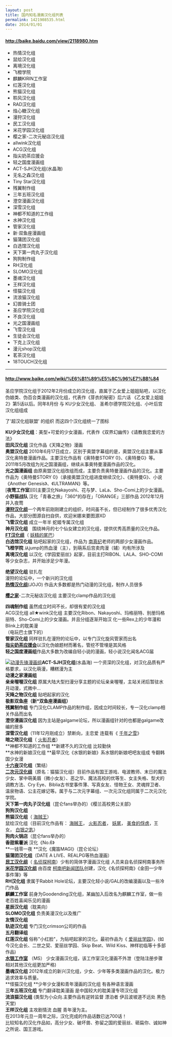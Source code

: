 ```yaml
---
layout: post
title: 国内知名漫画汉化组列表
permalink: 1421908535.html
date: 2014/01/01
---
```


#### http://baike.baidu.com/view/2118980.htm

* 热情汉化组 
* 鼠绘汉化组 
* 离境汉化组 
* 飞橙学院 
* 麒麟KIRIN工作室 
* 红莲汉化组 
* 熊猫汉化组 
* 聆风汉化组 
* RAD汉化组 
* 烛心糖汉化组 
* 漫狩汉化组 
* 民工汉化组 
* 米花学园汉化组 
* 樱之家-二次元秘店汉化组 
* allwink汉化组 
* ACG汉化组 
* 指尖奶茶应援会 
* 轻之国度漫画组 
* ACT-SJH汉化组(水晶海) 
* 无名之森汉化组 
* Tiny Star汉化组 
* 残翼制作组 
* 三年五班汉化组 
* 澄空漫画汉化组 
* 深雪汉化组 
* 神都不知道的工作组 
* 水神汉化组 
* 管家汉化组 
* 新·双鱼座漫画组 
* 猫蒲团汉化组 
* 白选馆汉化组 
* 天下第一肉丸子汉化组 
* 狗狗制作组 
* RH汉化组 
* SLOMO汉化组 
* 墨魂汉化组 
* 王样汉化组 
* 怪猫汉化组 
* 流浪猫汉化组 
* 幻兽骑士团 
* 圣应学院汉化组 
* 不良汉化组 
* 光之国漫画组 
* 飞雪汉化组 
* 生徒会汉化组 
* 下克上汉化组 
* 漫元shop汉化组 
* 茗茶汉化组 
* 18TOUCH汉化组 

----

#### http://www.baike.com/wiki/%E6%B1%89%E5%8C%96%E7%BB%84

圣应学院汉化组于2012年2月份成立的汉化组，直属于乙女爱上姐姐贴吧，以汉化伪娘类、伪百合类漫画的汉化组，代表作《芽衣的秘密》后六话 《乙女爱上姐姐2》第5话以后。同年8月份 与 KU少女汉化组、 圣希尔德学院汉化组、小叶后宫汉化组组成

了'超汉化组联盟' 的组织 而这四个汉化组统一了图标 

**KU少女汉化组**：美型+可爱的少女漫画，代表作《双界幻幽传》《请教我恋爱的方法》   
**田风汉化组** 汉化作品《天降之物》漫画   
**奥盟汉化组** 2010年6月17日成立，区别于奥盟字幕组的是，奥盟汉化组主要从事汉化奥特曼漫画作品。主要汉化作品有《奥特曼STORY 0》、《奥特曼G》等。2011年5月改组为光之国漫画组，继续从事奥特曼漫画作品的汉化。   
**光之国漫画组** 由原奥盟汉化组改组而成，主要负责奥特曼漫画作品的汉化。主要作品为《奥特曼STORY 0》（承接奥盟汉化组进度继续汉化）、《奥特曼G》、小说《Another Genesis》、《ULTRAMAN》等。   
[**夜莺工作室**][0]主要汉化Nakayoshi、花与梦、LaLa、Sho-Comi上的少女漫画。   
**小野猫战队** 汉化「青春之旅」「360°的存在」「ORANGE」三部作品 2012年12月并入夜莺   
[**漫狩汉化组**][1]一个两年前刚刚建立的组织，时间虽不长，但已经制作了很多优秀汉化作品，大部分图源自扫自供，欢迎米娜来要图源XD   
**飞雪汉化组** 成立一年半 蛇姬专属汉化组   
**神月汉化组**　围绕神月的七个仙女建立的汉化组，提供优秀高质量的汉化作品。   
[**FT汉化组**][2]（ [妖精的尾巴][3]）   
**白选馆汉化组** 贴吧起家的汉化组，作品为 [南真纪][4]老师的两部少女漫画作品。   
**飞橙学院** 从jump的热血漫（主），到萌系后宫卖肉漫（辅）均有所涉及   
**离境汉化组** 以汉化《学园爱丽丝》起家，目前主打RIBON、LALA、SHO-COMI等少女杂志，并开始涉足少年漫。   

**绝望汉化组** 驻扎在   
漫狩的论坛中，一个新兴的汉化组   
[**热情汉化组**][5](JOJO) 作品大多数都是热门动漫的汉化组，制作人员很多

[**樱之家**][6]-二次元秘店汉化组 主要汉化clamp作品的汉化组 

**四魂制作组** 虽然成立时间不长，却很有爱的汉化组   
ACG汉化组  all★wink汉化组 主要汉化Ribon、Nakayoshi、玛格丽特、别册玛格丽特、Sho-Comi上的少女漫画。并且分组逐渐开始汉 化一些Rex上的少年漫和Blink上的耽美漫   
（电玩巴士旗下的）   
**管家汉化组** 同样驻扎在漫狩的论坛中，以专门汉化旋风管家而出名   
[**指尖奶茶应援会**][7]以汉化伪娘题材而著名，管挖不管埋是其风格   
**轻之国度漫画组**作品大多数为改编自轻小说的漫画，轻小说汉化闻名ACG届   

[![动漫先锋漫画组](http://a0.att.hudong.com/21/57/01300539232302136459573212127_s.jpg)][8]**ACT-SJH汉化组**(水晶海) 一个资深的汉化组，对汉化品质有严格要求，以汉化萌漫，糟糕漫为主   
**动漫之家漫画组  
亲亲喔喔汉化组** 原属大陆大型扫漫分享主题的论坛亲亲喔喔，主站关闭后暂驻水月动漫，式微中...   
**天降之物汉化组** 贴吧起家的汉化   
**极影双鱼座（新\*双鱼座漫画组）  
残翼制作组** 专门汉化CLAMP作品的制作组，因成立时间较长，专一汉化clamp相关作品而出名   
**澄空漫画汉化组** 因为主站是galgame论坛，所以漫画组针对的也都是galgame改编的居多   
**深雪汉化组**（11年12月刚成立）禁断向，主恋爱 连载有《 [千年之雪][9]》   
**暗之晓汉化组**（ [火影忍者][10]）   
**神都不知道的工作组 **新建不久的汉化组 比较勤快   
**水神的新娘汉化组 **最早汉化《水银的新娘》系水银的新娘吧吧友组成 专翻韩国少女漫   
[**十六夜**][11]**汉化组**（繁结）   
[**二次元汉化组**][12]（原名：猫猫汉化组）目前作品有国王游戏、电波教师、末日的魔法少女、掌中萌美眉（微小女友）、恶之华、魔法高校的优等生、女主失格、型犬的调教方法、Cry Eye、Biblia古书堂事件薄、写真女友、怪物王女、灵魂捍卫者、温泉物语、公主花嫁记等。属于与二次元字幕组、一次元汉化组同属于二次元汉化学院。   
**天下第一肉丸子汉化组**（昆仑fans举办的）《樱兰高校男公关部》   
**狗狗汉化组  
熊猫汉化组**（ [海贼王][13]）   
鼠绘汉化组（目前汉化作品有： [海贼王][13]， [火影忍者][10]， [妖尾][14]， [美食的俘虏][15]，王女， [白银之匙][16]）   
**狗肉火锅店**（昆仑fans举办的）   
**香甜紫薯派** 汉化《No.6》   
**一钱零一夜 **汉化《魔笛MAGI》（昆仑论坛）   
**猫蒲团汉化组**（DATE A LIVE、REALPG等热血漫画）   
[**民工汉化组**][17]（ [名侦探柯南][18]）少有的简体字漫画汉化组 人员来自名侦探柯南事务所   
[**米花学园汉化组**][19] 由百度 [柯南吧新闻团队][20]创建，汉化《名侦探柯南》《金田一少年事件簿》等   
**RH汉化组** 隶属于Rabbit Hole论坛，主要汉化轻小说/GAL的改编漫画以及一些冷门作品   
**麒麟工作室** 前身为Goodending汉化组，某幽加入后改名为麒麟工作室，做一些老百姓喜闻乐见的漫画   
**星辰汉化组**（耽美向）   
**SLOMO汉化组** 负责美漫汉化以及推广   
**友情汉化组  
轨迹汉化组** 专门汉化crimson公司的作品   
**五月翻译组  
红莲汉化组** 俗称"小红脸"，为贴吧起家的汉化。最初作品为《 [爱丽丝学园][21]》，(如今汉化会长、二世之契、爱丽丝学园、Skip Beat、Wild Kiss、神样初临等十多部作品)   
[**水银工作室**][22] （MS） 少女漫画汉化组，该工作室汉化漫画不外泄（登陆注册步骤相对其他汉化组更加严格)   
**墨魂汉化组** 2012年成立的新兴汉化组，少女、少年等多类漫画作品的汉化。极力追求效率与质量。   
**怪猫汉化组 **少年少女漫和青年漫画的汉化组 有各种语言漫画   
**三年五班汉化组** 专门翻译耽美漫画 是中国较大的耽美漫专项汉化组   
**流浪猫汉化组** (类型为小众向.主要作品有逆转监督 漂泊者 伊吕波坡道不远处 黑色天堂)   
**王样汉化组** 主攻剧情流 血腥 青年漫为主。   
在2013年元旦一周年之际，汉化完成的作品话数已达700话！   
比较知名的汉化作品如，高分少女、破坏兽、弥留之国的爱丽丝、砸扁你、诚如神之所说、国王游戏。

[1]: http://www.baike.com/sowiki/%E6%BC%AB%E7%8B%A9%E6%B1%89%E5%8C%96%E7%BB%84?prd=content_doc_search "漫狩汉化组"
[2]: http://www.baike.com/sowiki/FT%E6%B1%89%E5%8C%96%E7%BB%84?prd=content_doc_search "FT汉化组"
[3]: http://www.baike.com/sowiki/%E5%A6%96%E7%B2%BE%E7%9A%84%E5%B0%BE%E5%B7%B4?prd=content_doc_search "妖精的尾巴"
[4]: http://www.baike.com/sowiki/%E5%8D%97%E7%9C%9F%E7%BA%AA?prd=content_doc_search "南真纪"
[5]: http://www.baike.com/sowiki/%E7%83%AD%E6%83%85%E6%B1%89%E5%8C%96%E7%BB%84?prd=content_doc_search "热情汉化组"
[6]: http://www.baike.com/sowiki/%E6%A8%B1%E4%B9%8B%E5%AE%B6?prd=content_doc_search "樱之家"
[7]: http://www.baike.com/sowiki/%E6%8C%87%E5%B0%96%E5%A5%B6%E8%8C%B6%E5%BA%94%E6%8F%B4%E4%BC%9A?prd=content_doc_search "指尖奶茶应援会"
[8]: http://tupian.baike.com/doc/汉化组/a0_21_57_01300539232302136459573212127_jpg.html?prd=citiao_tuce_zhengwen "动漫先锋漫画组"
[9]: http://www.baike.com/sowiki/%E5%8D%83%E5%B9%B4%E4%B9%8B%E9%9B%AA?prd=content_doc_search "千年之雪"
[10]: http://www.baike.com/sowiki/%E7%81%AB%E5%BD%B1%E5%BF%8D%E8%80%85?prd=content_doc_search "火影忍者"
[11]: http://www.baike.com/sowiki/%E5%8D%81%E5%85%AD%E5%A4%9C?prd=content_doc_search "十六夜"
[12]: http://www.baike.com/sowiki/%E4%BA%8C%E6%AC%A1%E5%85%83%E6%B1%89%E5%8C%96%E7%BB%84?prd=content_doc_search "二次元汉化组"
[13]: http://www.baike.com/sowiki/%E6%B5%B7%E8%B4%BC%E7%8E%8B?prd=content_doc_search "海贼王"
[14]: http://www.baike.com/sowiki/%E5%A6%96%E5%B0%BE?prd=content_doc_search "妖尾"
[15]: http://www.baike.com/sowiki/%E7%BE%8E%E9%A3%9F%E7%9A%84%E4%BF%98%E8%99%8F?prd=content_doc_search "美食的俘虏"
[16]: http://www.baike.com/sowiki/%E7%99%BD%E9%93%B6%E4%B9%8B%E5%8C%99?prd=content_doc_search "白银之匙"
[17]: http://www.baike.com/sowiki/%E6%B0%91%E5%B7%A5%E6%B1%89%E5%8C%96%E7%BB%84?prd=content_doc_search "民工汉化组"
[18]: http://www.baike.com/sowiki/%E5%90%8D%E4%BE%A6%E6%8E%A2%E6%9F%AF%E5%8D%97?prd=content_doc_search "名侦探柯南"
[19]: http://www.baike.com/sowiki/%E7%B1%B3%E8%8A%B1%E5%AD%A6%E5%9B%AD%E6%B1%89%E5%8C%96%E7%BB%84?prd=content_doc_search "米花学园汉化组"
[20]: http://www.baike.com/sowiki/%E6%9F%AF%E5%8D%97%E5%90%A7%E6%96%B0%E9%97%BB%E5%9B%A2%E9%98%9F?prd=content_doc_search "柯南吧新闻团队"
[21]: http://www.baike.com/sowiki/%E7%88%B1%E4%B8%BD%E4%B8%9D%E5%AD%A6%E5%9B%AD?prd=content_doc_search "爱丽丝学园"
[22]: http://www.baike.com/sowiki/%E6%B0%B4%E9%93%B6%E5%B7%A5%E4%BD%9C%E5%AE%A4?prd=content_doc_search "水银工作室"